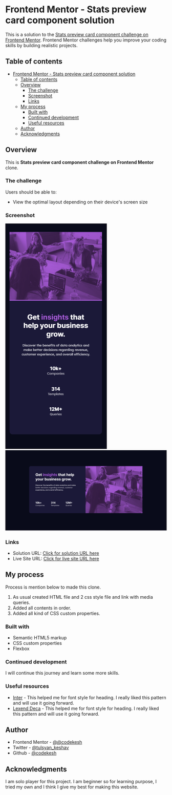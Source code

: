 # Frontend Mentor - Stats preview card component solution

This is a solution to the [Stats preview card component challenge on Frontend Mentor](https://www.frontendmentor.io/challenges/stats-preview-card-component-8JqbgoU62). Frontend Mentor challenges help you improve your coding skills by building realistic projects. 

## Table of contents

- [Frontend Mentor - Stats preview card component solution](#frontend-mentor---stats-preview-card-component-solution)
  - [Table of contents](#table-of-contents)
  - [Overview](#overview)
    - [The challenge](#the-challenge)
    - [Screenshot](#screenshot)
    - [Links](#links)
  - [My process](#my-process)
    - [Built with](#built-with)
    - [Continued development](#continued-development)
    - [Useful resources](#useful-resources)
  - [Author](#author)
  - [Acknowledgments](#acknowledgments)


## Overview

This is **Stats preview card component challenge on Frontend Mentor** clone.

### The challenge

Users should be able to:

- View the optimal layout depending on their device's screen size

### Screenshot

![](./Screenshots/Screenshot_mobile.png)
![](./Screenshots/Screenshot_desktop.png)

### Links

- Solution URL: [Click for solution URL here](https://github.com/codekesh/Stats-preview-card-component.git)
- Live Site URL: [Click for live site URL here](https://codekesh.github.io/Stats-preview-card-component/)

## My process

Process is mention below to made this clone.
1. As usual created HTML file and 2 css style file and link with media queries.
2. Added all contents in order.
3. Added all kind of CSS custom properties.

### Built with

- Semantic HTML5 markup
- CSS custom properties
- Flexbox

### Continued development
I will continue this journey and learn some more skills.

### Useful resources

- [Inter](https://fonts.google.com/specimen/Inter) - This helped me for font style for heading. I really liked this pattern and will use it going forward.
- [Lexend Deca](https://fonts.google.com/specimen/Lexend+Deca) - This helped me for font style for heading. I really liked this pattern and will use it going forward.
  
## Author

- Frontend Mentor - [@@codekesh](https://www.frontendmentor.io/profile/codekesh)
- Twitter - [@tulsyan_keshav](https://twitter.com/tulsyan_keshav)
- Github - [@codekesh](https://github.com/codekesh)

## Acknowledgments

I am solo player for this project. I am beginner so for learning purpose, I tried my own and I think I give my best for making this website.
